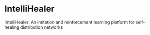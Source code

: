 # IntelliHealer
IntelliHealer: An imitation and reinforcement learning platform for self-healing distribution networks
